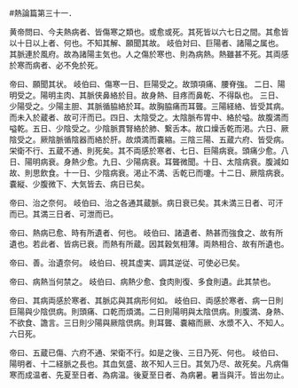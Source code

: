 #熱論篇第三十一．

黄帝問曰、今夫熱病者、皆傷寒之類也。或愈或死。其死皆以六七日之間。其愈皆以十日以上者、何也。不知其解、願聞其故。
岐伯対曰、巨陽者、諸陽之属也。其脈連於風府。故為諸陽主気也。人之傷於寒也、則為病熱。熱雖甚不死。其両感於寒而病者、必不免於死。

帝曰、願聞其状。
岐伯曰、傷寒一日、巨陽受之。故頭項痛、腰脊強。
二日、陽明受之。陽明主肉、其脈侠鼻絡於目。故身熱、目疼而鼻乾、不得臥也。
三日、少陽受之。少陽主胆、其脈循脇絡於耳。故胸脇痛而耳聾。三陽経絡、皆受其病。而未入於蔵者、故可汗而已。四日、太陰受之。太陰脈布胃中、絡於嗌。故腹満而嗌乾。五日、少陰受之。少陰脈貫腎絡於肺、繋舌本。故口燥舌乾而渇。六日、厥陰受之。厥陰脈循陰器而絡於肝。故煩満而嚢縮。三陰三陽、五蔵六府、皆受病。栄衛不行、五蔵不通、則死矣。其不両感於寒者、七日、巨陽病衰。頭痛少愈。八日、陽明病衰。身熱少愈。九日、少陽病衰。耳聾微聞。十日、太陰病衰。腹減如故、則思飲食。十一日、少陰病衰。渇止不満、舌乾已而嚔。十二日、厥陰病衰。嚢縦、少腹微下、大気皆去、病日已矣。

帝曰、治之奈何。
岐伯曰、治之各通其蔵脈。病日衰已矣。其未満三日者、可汗而已。其満三日者、可泄而已。

帝曰、熱病已愈、時有所遺者、何也。
岐伯曰、諸遺者、熱甚而強食之、故有所遺也。若此者、皆病已衰。而熱有所蔵。因其穀気相薄。両熱相合、故有所遺也。

帝曰、善。治遺奈何。
岐伯曰、視其虚実、調其逆従、可使必已矣。

帝曰、病熱当何禁之。
岐伯曰、病熱少愈、食肉則復、多食則遺。此其禁也。

帝曰、其病両感於寒者、其脈応與其病形何如。
岐伯曰、両感於寒者、病一日則巨陽與少陰倶病。則頭痛、口乾而煩満。二日則陽明與太陰倶病。則腹満、身熱、不欲食、譫言。三日則少陽與厥陰倶病。則耳聾、嚢縮而厥、水漿不入、不知人。六日死。

帝曰、五蔵已傷、六府不通、栄衛不行。如是之後、三日乃死、何也。
岐伯曰、陽明者、十二経脈之長也。其血気盛、故不知人三日。其気乃尽、故死矣。凡病傷寒而成温者、先夏至日者、為病温。後夏至日者、為病暑。暑当與汗。皆出勿止。